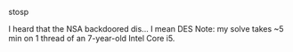 stosp

I heard that the NSA backdoored dis... I mean DES Note: my solve takes ~5 min on 1 thread of an 7-year-old Intel Core i5.
